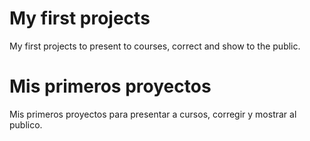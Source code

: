 # My first projects
My first projects to present to courses, correct and show to the public.

# Mis primeros proyectos
Mis primeros proyectos para presentar a cursos, corregir y mostrar al publico.
